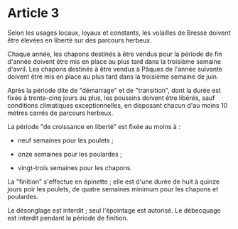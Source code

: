 # Article 3

Selon les usages locaux, loyaux et constants, les volailles de Bresse doivent être élevées en liberté sur des parcours herbeux.

Chaque année, les chapons destinés à être vendus pour la période de fin d'année doivent être mis en place au plus tard dans la troisième semaine d'avril. Les chapons destinés à être vendus à Pâques de l'année suivante doivent être mis en place au plus tard dans la troisième semaine de juin.

Après la période dite de "démarrage" et de "transition", dont la durée est fixée à trente-cinq jours au plus, les poussins doivent être libérés, sauf conditions climatiques exceptionnelles, en disposant chacun d'au moins 10 mètres carrés de parcours herbeux.

La période "de croissance en liberté" est fixée au moins à :

- neuf semaines pour les poulets ;

- onze semaines pour les poulardes ;

- vingt-trois semaines pour les chapons.

La "finition" s'effectue en épinette ; elle est d'une durée de huit à quinze jours poir les poulets, de quatre semaines minimum pour les chapons et poulardes.

Le désonglage est interdit ; seul l'épointage est autorisé. Le débecquage est interdit pendant la période de finition.
